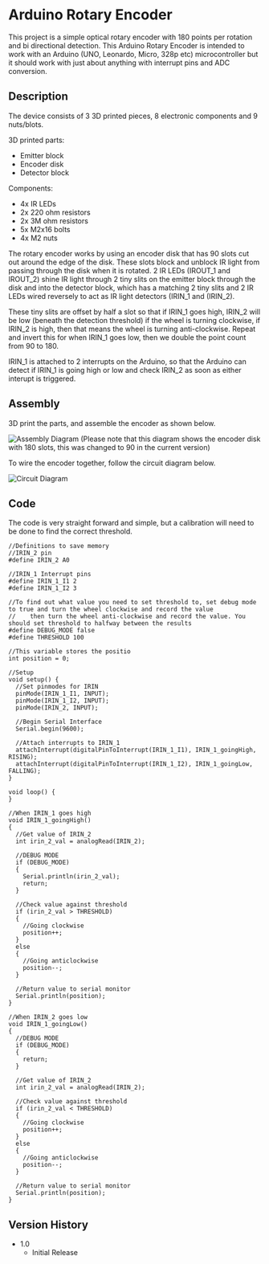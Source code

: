 # Arduino Rotary Encoder

This project is a simple optical rotary encoder with 180 points per rotation and bi directional detection. This Arduino Rotary Encoder is intended to work with an Arduino (UNO, Leonardo, Micro, 328p etc) microcontroller but it should work with just about anything with interrupt pins and ADC conversion.

## Description

The device consists of 3 3D printed pieces, 8 electronic components and 9 nuts/blots.

3D printed parts:
- Emitter block
- Encoder disk
- Detector block

Components:
- 4x IR LEDs
- 2x 220 ohm resistors
- 2x 3M ohm resistors
- 5x M2x16 bolts
- 4x M2 nuts

The rotary encoder works by using an encoder disk that has 90 slots cut out around the edge of the disk. These slots block and unblock IR light from passing through the disk when it is rotated.
2 IR LEDs (IROUT_1 and IROUT_2) shine IR light through 2 tiny slits on the emitter block through the disk and into the detector block, which has a matching 2 tiny slits and 2 IR LEDs wired reversely to act as IR light detectors (IRIN_1 and (IRIN_2).

These tiny slits are offset by half a slot so that if IRIN_1 goes high, IRIN_2 will be low (beneath the detection threshold) if the wheel is turning clockwise, if IRIN_2 is high, then that means the wheel is turning anti-clockwise. Repeat and invert this for when IRIN_1 goes low, then we double the point count from 90 to 180.

IRIN_1 is attached to 2 interrupts on the Arduino, so that the Arduino can detect if IRIN_1 is going high or low and check IRIN_2 as soon as either interupt is triggered.

## Assembly

3D print the parts, and assemble the encoder as shown below.

![Assembly Diagram](https://i.imgur.com/xdQJD8J.png)
(Please note that this diagram shows the encoder disk with 180 slots, this was changed to 90 in the current version)

To wire the encoder together, follow the circuit diagram below.

![Circuit Diagram](https://i.imgur.com/L6RtXXO.png)

## Code

The code is very straight forward and simple, but a calibration will need to be done to find the correct threshold.
```
//Definitions to save memory
//IRIN_2 pin
#define IRIN_2 A0

//IRIN_1 Interrupt pins
#define IRIN_1_I1 2
#define IRIN_1_I2 3

//To find out what value you need to set threshold to, set debug mode to true and turn the wheel clockwise and record the value
//    then turn the wheel anti-clockwise and record the value. You should set threshold to halfway between the results 
#define DEBUG_MODE false
#define THRESHOLD 100

//This variable stores the positio
int position = 0;

//Setup
void setup() {
  //Set pinmodes for IRIN
  pinMode(IRIN_1_I1, INPUT);
  pinMode(IRIN_1_I2, INPUT);
  pinMode(IRIN_2, INPUT);

  //Begin Serial Interface
  Serial.begin(9600);

  //Attach interrupts to IRIN_1
  attachInterrupt(digitalPinToInterrupt(IRIN_1_I1), IRIN_1_goingHigh, RISING);
  attachInterrupt(digitalPinToInterrupt(IRIN_1_I2), IRIN_1_goingLow, FALLING);
}

void loop() {
}

//When IRIN_1 goes high
void IRIN_1_goingHigh()
{
  //Get value of IRIN_2
  int irin_2_val = analogRead(IRIN_2);

  //DEBUG MODE
  if (DEBUG_MODE)
  {
    Serial.println(irin_2_val);
    return;
  }

  //Check value against threshold
  if (irin_2_val > THRESHOLD)
  {
    //Going clockwise
    position++;
  }
  else
  {
    //Going anticlockwise
    position--;
  }

  //Return value to serial monitor
  Serial.println(position);
}

//When IRIN_2 goes low
void IRIN_1_goingLow()
{
  //DEBUG MODE
  if (DEBUG_MODE)
  {
    return;
  }

  //Get value of IRIN_2
  int irin_2_val = analogRead(IRIN_2);

  //Check value against threshold
  if (irin_2_val < THRESHOLD)
  {
    //Going clockwise
    position++;
  }
  else
  {
    //Going anticlockwise
    position--;
  }

  //Return value to serial monitor
  Serial.println(position);
}
```

## Version History

* 1.0
    * Initial Release
